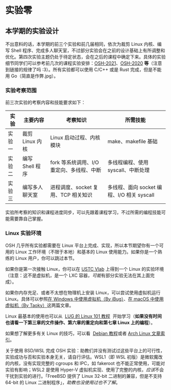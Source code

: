 # 实验零

## 本学期的实验设计

不出意料的话，本学期的前三个实验和前几届相同，依次为裁剪 Linux 内核、编写 Shell 程序、完成多人聊天室，不过部分实验会在之前的设计基础上有所调整和优化。第四次实验主题仍处于待定状态，会在之后的课程中确定下来。具体的实验细节同学们可以参考前几次的课程实验安排：[OSH-2021](osh-2021.github.io)、[OSH-2020](osh-2020.github.io) **等**（注意到链接的规律了吗 :3）。所有实验都可以使用 C/C++ 或是 Rust 完成，但是不能用 Go（简直是作弊.jpg）。

### 实验考察范围

前三次实验的考察内容和技能要求如下：

| 实验   | 主要内容        | 考察知识                                  | 所需技能                                   |
| ------ | --------------- | ----------------------------------------- | ------------------------------------------ |
| 实验一 | 裁剪 Linux 内核 | Linux 启动过程、内核模块                  | make、makefile 基础                        |
| 实验二 | 编写 Shell 程序 | fork 等系统调用、I/O 重定向、多线程、中断 | 多线程编程、使用 syscall、中断处理         |
| 实验三 | 编写多人聊天室  | 进程调度、socket 复用、TCP 相关知识       | 多线程、面向 socket 编程、I/O 相关 syscall |

实验所考察的知识和课程进度同步，可以先跟着课程学习，不过所需的编程技能可能需要靠自己掌握。

### Linux 实验环境

OSH 几乎所有实验都需要在 Linux 平台上完成、实现，所以本节期望你有一个可用的 Linux 工作环境（不限于本地）和基本的 Linux 使用能力。如果你是一个熟练的 Linux 用户，你可以跳过本节。

如果你是第一次接触 Linux，你可以在 [USTC Vlab](https://vlab.ustc.edu.cn/vm/) 上得到一个 Linux 的实验环境（注意：这不是虚拟机，是一个 LXC 容器，*可能*有部分实验无法在其上面完成）。

如果你内存充足、或者不太想在物理机上安装 Linux，可以尝试使用虚拟机运行 Linux。具体可以参照[在 Windows 中使用虚拟机（By iBug）](https://ibug.io/cn/2019/02/setup-ubuntu-in-vmware/)、[在 macOS 中使用虚拟机（By Taoky）](https://blog.taoky.moe/2019-02-23/installing-os-on-vm.html)这两篇文章。

Linux 最基本的使用也可以从  [LUG 的 Linux 101 教程](https://101.lug.ustc.edu.cn/)  开始学习（**如果没有时间也请看一下第三章的文件操作、第六章的重定向和第七章 Linux 上的编程**）。

如果想了解更多有关 Linux 的技巧，可以看  [Debian 教程](https://www.debian.org/doc/manuals/debian-reference/ch01.zh-cn.html)或者 [Arch Linux 文章索引](<https://wiki.archlinux.org/index.php/General_recommendations_(%E7%AE%80%E4%BD%93%E4%B8%AD%E6%96%87)>)。

关于使用 BSD/WSL 完成 OSH 实验：助教们并没有测试过这些平台上的可行性，实验成功与否和实验本身无关，请自行评估。WSL1（即 WSL 初版）是微软魔改的内核，没有实现完整的 cgroups 和 IPC，如 fakeroot 也不能正常使用，可能对实验有影响；WSL2 是使用 Hyper-V 虚拟机实现、使用了完整的内核，*应该*不会干扰到实验的进行。「FreeBSD 提供了 Linux 32-bit 二进制的兼容，但是不支持 64-bit 的 Linux 二进制程序」，_助教也没使用过也不了解_。

